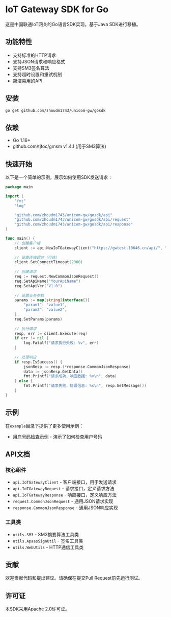 # IoT Gateway SDK for Go

这是中国联通IoT网关的Go语言SDK实现，基于Java SDK进行移植。

## 功能特性

- 支持标准的HTTP请求
- 支持JSON请求和响应格式
- 支持SM3签名算法
- 支持超时设置和重试机制
- 简洁易用的API

## 安装

```bash
go get github.com/zhoudm1743/unicom-gw/gosdk
```

## 依赖

- Go 1.16+
- github.com/tjfoc/gmsm v1.4.1 (用于SM3算法)

## 快速开始

以下是一个简单的示例，展示如何使用SDK发送请求：

```go
package main

import (
    "fmt"
    "log"

    "github.com/zhoudm1743/unicom-gw/gosdk/api"
    "github.com/zhoudm1743/unicom-gw/gosdk/api/request"
    "github.com/zhoudm1743/unicom-gw/gosdk/api/response"
)

func main() {
    // 创建客户端
    client := api.NewIoTGatewayClient("https://gwtest.10646.cn/api/", "your_app_id", "your_app_secret")
    
    // 设置连接超时（可选）
    client.SetConnectTimeout(2000)
    
    // 创建请求
    req := request.NewCommonJsonRequest()
    req.SetApiName("YourApiName")
    req.SetApiVer("V1.0")
    
    // 设置业务参数
    params := map[string]interface{}{
        "param1": "value1",
        "param2": "value2",
    }
    req.SetParams(params)
    
    // 执行请求
    resp, err := client.Execute(req)
    if err != nil {
        log.Fatalf("请求执行失败: %v", err)
    }
    
    // 处理响应
    if resp.IsSuccess() {
        jsonResp := resp.(*response.CommonJsonResponse)
        data := jsonResp.GetData()
        fmt.Printf("请求成功，响应数据: %v\n", data)
    } else {
        fmt.Printf("请求失败，错误信息: %s\n", resp.GetMessage())
    }
}
```

## 示例

在`example`目录下提供了更多使用示例：

- [用户号码检查示例](example/usernumber_check_example.go) - 演示了如何检查用户号码

## API文档

### 核心组件

- `api.IoTGatewayClient` - 客户端接口，用于发送请求
- `api.IoTGatewayRequest` - 请求接口，定义请求方法
- `api.IoTGatewayResponse` - 响应接口，定义响应方法
- `request.CommonJsonRequest` - 通用JSON请求实现
- `response.CommonJsonResponse` - 通用JSON响应实现

### 工具类

- `utils.SM3` - SM3摘要算法工具类
- `utils.ApaasSignUtil` - 签名工具类
- `utils.WebUtils` - HTTP通信工具类

## 贡献

欢迎贡献代码和提出建议。请确保在提交Pull Request前先运行测试。

## 许可证

本SDK采用Apache 2.0许可证。 